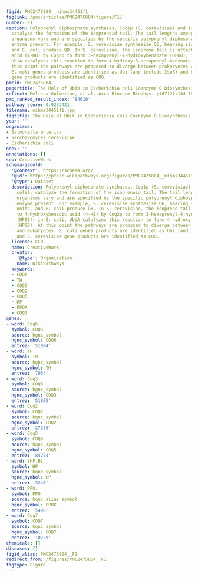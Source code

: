 ```yaml
---
figid: PMC2475804__nihms34451f1
figlink: /pmc/articles/PMC2475804/figure/F1/
number: F1
caption: Polyprenyl diphosphate synthases, Coq1p (S. cerevisiae) and IspB (E. coli),
  catalyze the formation of the isoprenoid tail. The tail lengths among different
  organisms vary and are specified by the specific polyprenyl diphosphate synthase
  enzyme present. For example, S. cerevisiae synthesize Q6, bearing six isoprene units,
  and E. coli produce Q8. In S. cerevisiae, the isoprene tail is attached to 4-hydroxybenzoic
  acid (4-HB) by Coq2p to form 3-hexaprenyl-4-hydroxybenzoate (HP6B); in E. coli,
  UbiA catalyzes this reaction to form 4-hydroxy-3-octaprenyl-benzoate (HP8B). At
  this point the pathways are proposed to diverge between prokaryotes and eukaryotes.
  E. coli genes products are identified as Ubi (and include IspB) and S. cerevisiae
  gene products are identified as COQ.
pmcid: PMC2475804
papertitle: The Role of UbiX in Escherichia coli Coenzyme Q Biosynthesis.
reftext: Melissa Gulmezian, et al. Arch Biochem Biophys. ;467(2):144-153.
pmc_ranked_result_index: '84610'
pathway_score: 0.9252421
filename: nihms34451f1.jpg
figtitle: The Role of UbiX in Escherichia coli Coenzyme Q Biosynthesis
year: ''
organisms:
- Salmonella enterica
- Saccharomyces cerevisiae
- Escherichia coli
ndex: ''
annotations: []
seo: CreativeWork
schema-jsonld:
  '@context': https://schema.org/
  '@id': https://pfocr.wikipathways.org/figures/PMC2475804__nihms34451f1.html
  '@type': Dataset
  description: Polyprenyl diphosphate synthases, Coq1p (S. cerevisiae) and IspB (E.
    coli), catalyze the formation of the isoprenoid tail. The tail lengths among different
    organisms vary and are specified by the specific polyprenyl diphosphate synthase
    enzyme present. For example, S. cerevisiae synthesize Q6, bearing six isoprene
    units, and E. coli produce Q8. In S. cerevisiae, the isoprene tail is attached
    to 4-hydroxybenzoic acid (4-HB) by Coq2p to form 3-hexaprenyl-4-hydroxybenzoate
    (HP6B); in E. coli, UbiA catalyzes this reaction to form 4-hydroxy-3-octaprenyl-benzoate
    (HP8B). At this point the pathways are proposed to diverge between prokaryotes
    and eukaryotes. E. coli genes products are identified as Ubi (and include IspB)
    and S. cerevisiae gene products are identified as COQ.
  license: CC0
  name: CreativeWork
  creator:
    '@type': Organization
    name: WikiPathways
  keywords:
  - COQ6
  - TH
  - COQ3
  - COQ2
  - COQ5
  - HP
  - PPOX
  - COQ7
genes:
- word: Coq6
  symbol: COQ6
  source: hgnc_symbol
  hgnc_symbol: COQ6
  entrez: '51004'
- word: TH.
  symbol: TH
  source: hgnc_symbol
  hgnc_symbol: TH
  entrez: '7054'
- word: Coq3
  symbol: COQ3
  source: hgnc_symbol
  hgnc_symbol: COQ3
  entrez: '51805'
- word: Coq2
  symbol: COQ2
  source: hgnc_symbol
  hgnc_symbol: COQ2
  entrez: '27235'
- word: Coq5
  symbol: COQ5
  source: hgnc_symbol
  hgnc_symbol: COQ5
  entrez: '84274'
- word: (HP,B)
  symbol: HP
  source: hgnc_symbol
  hgnc_symbol: HP
  entrez: '3240'
- word: PPO.
  symbol: PPO
  source: hgnc_alias_symbol
  hgnc_symbol: PPOX
  entrez: '5498'
- word: Coq7
  symbol: COQ7
  source: hgnc_symbol
  hgnc_symbol: COQ7
  entrez: '10229'
chemicals: []
diseases: []
figid_alias: PMC2475804__F1
redirect_from: /figures/PMC2475804__F1
figtype: Figure
---
```

